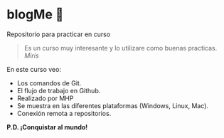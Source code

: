 # blogMe  🤩
Repositorio para practicar en curso
> Es un curso muy interesante y lo utilizare como buenas practicas.
>  *Miris*

En este curso veo:
- Los comandos de Git.
- El flujo de trabajo en Github.
- Realizado por MHP
- Se muestra en las diferentes plataformas (Windows, Linux, Mac).
- Conexión remota a repositorios.


**P.D. ¡Conquistar al mundo!**
